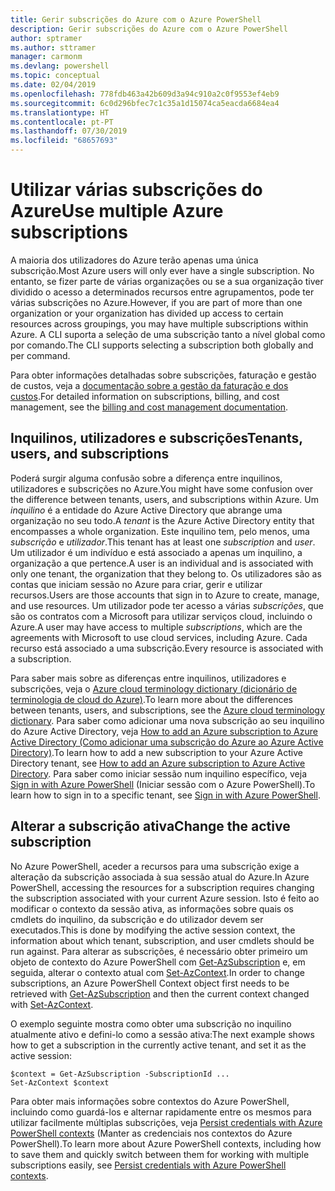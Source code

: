 ```yaml
---
title: Gerir subscrições do Azure com o Azure PowerShell
description: Gerir subscrições do Azure com o Azure PowerShell
author: sptramer
ms.author: sttramer
manager: carmonm
ms.devlang: powershell
ms.topic: conceptual
ms.date: 02/04/2019
ms.openlocfilehash: 778fdb463a42b609d3a94c910a2c0f9553ef4eb9
ms.sourcegitcommit: 6c0d296bfec7c1c35a1d15074ca5eacda6684ea4
ms.translationtype: HT
ms.contentlocale: pt-PT
ms.lasthandoff: 07/30/2019
ms.locfileid: "68657693"
---
```

# <a name="use-multiple-azure-subscriptions"></a><span data-ttu-id="b5b5d-103">Utilizar várias subscrições do Azure</span><span class="sxs-lookup"><span data-stu-id="b5b5d-103">Use multiple Azure subscriptions</span></span>

<span data-ttu-id="b5b5d-104">A maioria dos utilizadores do Azure terão apenas uma única subscrição.</span><span class="sxs-lookup"><span data-stu-id="b5b5d-104">Most Azure users will only ever have a single subscription.</span></span> <span data-ttu-id="b5b5d-105">No entanto, se fizer parte de várias organizações ou se a sua organização tiver dividido o acesso a determinados recursos entre agrupamentos, pode ter várias subscrições no Azure.</span><span class="sxs-lookup"><span data-stu-id="b5b5d-105">However, if you are part of more than one organization or your organization has divided up access to certain resources across groupings, you may have multiple subscriptions within Azure.</span></span> <span data-ttu-id="b5b5d-106">A CLI suporta a seleção de uma subscrição tanto a nível global como por comando.</span><span class="sxs-lookup"><span data-stu-id="b5b5d-106">The CLI supports selecting a subscription both globally and per command.</span></span>

<span data-ttu-id="b5b5d-107">Para obter informações detalhadas sobre subscrições, faturação e gestão de custos, veja a [documentação sobre a gestão da faturação e dos custos](/azure/billing/).</span><span class="sxs-lookup"><span data-stu-id="b5b5d-107">For detailed information on subscriptions, billing, and cost management, see the [billing and cost management documentation](/azure/billing/).</span></span>

## <a name="tenants-users-and-subscriptions"></a><span data-ttu-id="b5b5d-108">Inquilinos, utilizadores e subscrições</span><span class="sxs-lookup"><span data-stu-id="b5b5d-108">Tenants, users, and subscriptions</span></span>

<span data-ttu-id="b5b5d-109">Poderá surgir alguma confusão sobre a diferença entre inquilinos, utilizadores e subscrições no Azure.</span><span class="sxs-lookup"><span data-stu-id="b5b5d-109">You might have some confusion over the difference between tenants, users, and subscriptions within Azure.</span></span> <span data-ttu-id="b5b5d-110">Um _inquilino_ é a entidade do Azure Active Directory que abrange uma organização no seu todo.</span><span class="sxs-lookup"><span data-stu-id="b5b5d-110">A _tenant_ is the Azure Active Directory entity that encompasses a whole organization.</span></span> <span data-ttu-id="b5b5d-111">Este inquilino tem, pelo menos, uma _subscrição_ e _utilizador_.</span><span class="sxs-lookup"><span data-stu-id="b5b5d-111">This tenant has at least one _subscription_ and _user_.</span></span> <span data-ttu-id="b5b5d-112">Um utilizador é um indivíduo e está associado a apenas um inquilino, a organização a que pertence.</span><span class="sxs-lookup"><span data-stu-id="b5b5d-112">A user is an individual and is associated with only one tenant, the organization that they belong to.</span></span> <span data-ttu-id="b5b5d-113">Os utilizadores são as contas que iniciam sessão no Azure para criar, gerir e utilizar recursos.</span><span class="sxs-lookup"><span data-stu-id="b5b5d-113">Users are those accounts that sign in to Azure to create, manage, and use resources.</span></span>
<span data-ttu-id="b5b5d-114">Um utilizador pode ter acesso a várias _subscrições_, que são os contratos com a Microsoft para utilizar serviços cloud, incluindo o Azure.</span><span class="sxs-lookup"><span data-stu-id="b5b5d-114">A user may have access to multiple _subscriptions_, which are the agreements with Microsoft to use cloud services, including Azure.</span></span> <span data-ttu-id="b5b5d-115">Cada recurso está associado a uma subscrição.</span><span class="sxs-lookup"><span data-stu-id="b5b5d-115">Every resource is associated with a subscription.</span></span>

<span data-ttu-id="b5b5d-116">Para saber mais sobre as diferenças entre inquilinos, utilizadores e subscrições, veja o [Azure cloud terminology dictionary (dicionário de terminologia de cloud do Azure)](/azure/azure-glossary-cloud-terminology).</span><span class="sxs-lookup"><span data-stu-id="b5b5d-116">To learn more about the differences between tenants, users, and subscriptions, see the [Azure cloud terminology dictionary](/azure/azure-glossary-cloud-terminology).</span></span>  <span data-ttu-id="b5b5d-117">Para saber como adicionar uma nova subscrição ao seu inquilino do Azure Active Directory, veja [How to add an Azure subscription to Azure Active Directory (Como adicionar uma subscrição do Azure ao Azure Active Directory)](/azure/active-directory/active-directory-how-subscriptions-associated-directory).</span><span class="sxs-lookup"><span data-stu-id="b5b5d-117">To learn how to add a new subscription to your Azure Active Directory tenant, see [How to add an Azure subscription to Azure Active Directory](/azure/active-directory/active-directory-how-subscriptions-associated-directory).</span></span>
<span data-ttu-id="b5b5d-118">Para saber como iniciar sessão num inquilino específico, veja [Sign in with Azure PowerShell](/powershell/azure/authenticate-azureps) (Iniciar sessão com o Azure PowerShell).</span><span class="sxs-lookup"><span data-stu-id="b5b5d-118">To learn how to sign in to a specific tenant, see [Sign in with Azure PowerShell](/powershell/azure/authenticate-azureps).</span></span>

## <a name="change-the-active-subscription"></a><span data-ttu-id="b5b5d-119">Alterar a subscrição ativa</span><span class="sxs-lookup"><span data-stu-id="b5b5d-119">Change the active subscription</span></span>

<span data-ttu-id="b5b5d-120">No Azure PowerShell, aceder a recursos para uma subscrição exige a alteração da subscrição associada à sua sessão atual do Azure.</span><span class="sxs-lookup"><span data-stu-id="b5b5d-120">In Azure PowerShell, accessing the resources for a subscription requires changing the subscription associated with your current Azure session.</span></span>
<span data-ttu-id="b5b5d-121">Isto é feito ao modificar o contexto da sessão ativa, as informações sobre quais os cmdlets do inquilino, da subscrição e do utilizador devem ser executados.</span><span class="sxs-lookup"><span data-stu-id="b5b5d-121">This is done by modifying the active session context, the information about which tenant, subscription, and user cmdlets should be run against.</span></span>
<span data-ttu-id="b5b5d-122">Para alterar as subscrições, é necessário obter primeiro um objeto de contexto do Azure PowerShell com [Get-AzSubscription](/powershell/module/az.accounts/get-azsubscription) e, em seguida, alterar o contexto atual com [Set-AzContext](/powershell/module/az.accounts/set-azcontext).</span><span class="sxs-lookup"><span data-stu-id="b5b5d-122">In order to change subscriptions, an Azure PowerShell Context object first needs to be retrieved with [Get-AzSubscription](/powershell/module/az.accounts/get-azsubscription) and then the current context changed with [Set-AzContext](/powershell/module/az.accounts/set-azcontext).</span></span>

<span data-ttu-id="b5b5d-123">O exemplo seguinte mostra como obter uma subscrição no inquilino atualmente ativo e defini-lo como a sessão ativa:</span><span class="sxs-lookup"><span data-stu-id="b5b5d-123">The next example shows how to get a subscription in the currently active tenant, and set it as the active session:</span></span>

```powershell-interactive
$context = Get-AzSubscription -SubscriptionId ...
Set-AzContext $context
```

<span data-ttu-id="b5b5d-124">Para obter mais informações sobre contextos do Azure PowerShell, incluindo como guardá-los e alternar rapidamente entre os mesmos para utilizar facilmente múltiplas subscrições, veja [Persist credentials with Azure PowerShell contexts](context-persistence.md) (Manter as credenciais nos contextos do Azure PowerShell).</span><span class="sxs-lookup"><span data-stu-id="b5b5d-124">To learn more about Azure PowerShell contexts, including how to save them and quickly switch between them for working with multiple subscriptions easily, see [Persist credentials with Azure PowerShell contexts](context-persistence.md).</span></span>
